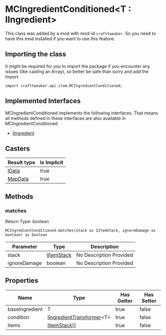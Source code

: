 # MCIngredientConditioned&LT;T : IIngredient&GT;

This class was added by a mod with mod-id `crafttweaker`. So you need to have this mod installed if you want to use this feature.

## Importing the class

It might be required for you to import the package if you encounter any issues (like casting an Array), so better be safe than sorry and add the import.
```zenscript
import crafttweaker.api.item.MCIngredientConditioned;
```


## Implemented Interfaces
MCIngredientConditioned implements the following interfaces. That means all methods defined in these interfaces are also available in MCIngredientConditioned

- [IIngredient](/vanilla/api/items/IIngredient)
## Casters

| Result type | Is Implicit |
|-------------|-------------|
| [IData](/vanilla/api/data/IData) | true |
| [MapData](/vanilla/api/data/MapData) | true |

## Methods

### matches

Return Type: boolean

```zenscript
MCIngredientConditioned.matches(stack as IItemStack, ignoreDamage as boolean) as boolean
```
| Parameter | Type | Description |
|-----------|------|-------------|
| stack | [IItemStack](/vanilla/api/items/IItemStack) | No Description Provided |
| ignoreDamage | boolean | No Description Provided |

## Properties

| Name | Type | Has Getter | Has Setter |
|------|------|------------|------------|
| baseIngredient | T | true | false |
| condition | [IIngredientTransformer](/vanilla/api/items/IIngredientTransformer)&lt;T&gt; | true | false |
| items | [IItemStack](/vanilla/api/items/IItemStack)[] | true | false |

